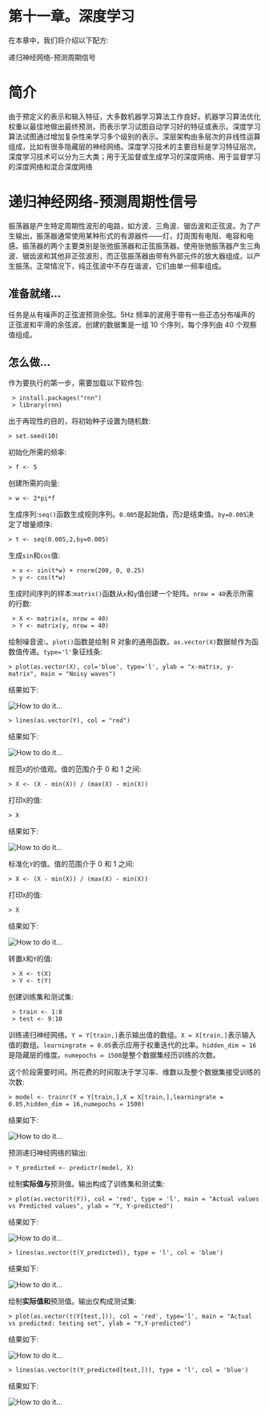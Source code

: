 <title>Chapter 11. Deep Learning</title>

# 第十一章。深度学习

在本章中，我们将介绍以下配方:

递归神经网络-预测周期信号

# 简介

由于预定义的表示和输入特征，大多数机器学习算法工作良好。机器学习算法优化权重以最佳地做出最终预测，而表示学习试图自动学习好的特征或表示。深度学习算法试图通过增加复杂性来学习多个级别的表示。深层架构由多层次的非线性运算组成，比如有很多隐藏层的神经网络。深度学习技术的主要目标是学习特征层次。深度学习技术可以分为三大类；用于无监督或生成学习的深度网络、用于监督学习的深度网络和混合深度网络

<title>Recurrent neural networks - predicting periodic signals</title>

# 递归神经网络-预测周期性信号

振荡器是产生特定周期性波形的电路，如方波、三角波、锯齿波和正弦波。为了产生输出，振荡器通常使用某种形式的有源器件——灯，灯周围有电阻、电容和电感。振荡器的两个主要类别是张弛振荡器和正弦振荡器。使用张弛振荡器产生三角波、锯齿波和其他非正弦波形，而正弦振荡器由带有外部元件的放大器组成，以产生振荡。正常情况下，纯正弦波中不存在谐波，它们由单一频率组成。

## 准备就绪...

任务是从有噪声的正弦波预测余弦。5Hz 频率的波用于带有一些正态分布噪声的正弦波和平滑的余弦波。创建的数据集是一组 10 个序列，每个序列由 40 个观察值组成。

## 怎么做...

作为要执行的第一步，需要加载以下软件包:

```
 > install.packages("rnn")
 > library(rnn)

```

出于再现性的目的，将初始种子设置为随机数:

```
> set.seed(10)

```

初始化所需的频率:

```
> f <- 5

```

创建所需的向量:

```
> w <- 2*pi*f

```

生成序列:`seq()`函数生成规则序列。`0.005`是起始值，而`2`是结束值。`by=0.005`决定了增量顺序:

```
> t <- seq(0.005,2,by=0.005)

```

生成`sin`和`cos`值:

```
 > x <- sin(t*w) + rnorm(200, 0, 0.25)
 > y <- cos(t*w)

```

生成时间序列的样本:`matrix()`函数从`x`和`y`值创建一个矩阵。`nrow = 40`表示所需的行数:

```
 > X <- matrix(x, nrow = 40)
 > Y <- matrix(y, nrow = 40)

```

绘制噪音波:。`plot()`函数是绘制 R 对象的通用函数。`as.vector(X)`数据帧作为函数值传递。`type='l'`象征线条:

```
> plot(as.vector(X), col='blue', type='l', ylab = "x-matrix, y-matrix", main = "Noisy waves")

```

结果如下:

![How to do it...](img/image_11_001.jpg)

```
> lines(as.vector(Y), col = "red")

```

结果如下:

![How to do it...](img/image_11_002.jpg)

规范`X`的价值观。值的范围介于 0 和 1 之间:

```
> X <- (X - min(X)) / (max(X) - min(X))

```

打印`X`的值:

```
> X

```

结果如下:

![How to do it...](img/image_11_003.jpg)

标准化`Y`的值。值的范围介于 0 和 1 之间:

```
> X <- (X - min(X)) / (max(X) - min(X))

```

打印`X`的值:

```
> X

```

结果如下:

![How to do it...](img/image_11_004.jpg)

转置`X`和`Y`的值:

```
 > X <- t(X)
 > Y <- t(Y)

```

创建训练集和测试集:

```
 > train <- 1:8
 > test <- 9:10

```

训练递归神经网络。`Y = Y[train,]`表示输出值的数组。`X = X[train,]`表示输入值的数组。`learningrate = 0.05`表示应用于权重迭代的比率。`hidden_dim = 16`是隐藏层的维度。`numepochs = 1500`是整个数据集经历训练的次数。

这个阶段需要时间。所花费的时间取决于学习率、维数以及整个数据集接受训练的次数:

```
> model <- trainr(Y = Y[train,],X = X[train,],learningrate = 0.05,hidden_dim = 16,numepochs = 1500)

```

结果如下:

![How to do it...](img/image_11_005.jpg)

预测递归神经网络的输出:

```
> Y_predicted <- predictr(model, X)

```

绘制**实际值与**预测值。输出构成了训练集和测试集:

```
> plot(as.vector(t(Y)), col = 'red', type = 'l', main = "Actual values vs Predicted values", ylab = "Y, Y-predicted")

```

结果如下:

![How to do it...](img/image_11_006.jpg)

```
> lines(as.vector(t(Y_predicted)), type = 'l', col = 'blue')

```

结果如下:

![How to do it...](img/image_11_007.jpg)

绘制**实际值和**预测值。输出仅构成测试集:

```
> plot(as.vector(t(Y[test,])), col = 'red', type='l', main = "Actual vs predicted: testing set", ylab = "Y,Y-predicted")

```

结果如下:

![How to do it...](img/image_11_008.jpg)

```
> lines(as.vector(t(Y_predicted[test,])), type = 'l', col = 'blue')

```

结果如下:

![How to do it...](img/image_11_009.jpg)